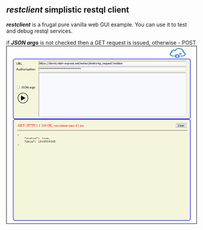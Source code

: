 ## ***restclient*** simplistic restql client  

***restclient*** is a frugal pure vanilla web GUI example. You can use it to test and debug restql services.

if ***JSON args*** is not checked then a GET request is issued, otherwise - POST
<img src="restclient.png" style='border: 1px solid black' />
